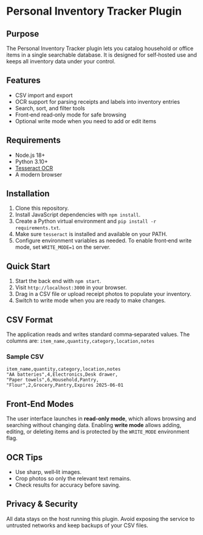 # Personal Inventory Tracker Plugin

## Purpose
The Personal Inventory Tracker plugin lets you catalog household or office items in a single searchable database. It is designed for self‑hosted use and keeps all inventory data under your control.

## Features
- CSV import and export
- OCR support for parsing receipts and labels into inventory entries
- Search, sort, and filter tools
- Front‑end read‑only mode for safe browsing
- Optional write mode when you need to add or edit items

## Requirements
- Node.js 18+
- Python 3.10+
- [Tesseract OCR](https://github.com/tesseract-ocr/tesseract)
- A modern browser

## Installation
1. Clone this repository.
2. Install JavaScript dependencies with `npm install`.
3. Create a Python virtual environment and `pip install -r requirements.txt`.
4. Make sure `tesseract` is installed and available on your PATH.
5. Configure environment variables as needed. To enable front‑end write mode, set `WRITE_MODE=1` on the server.

## Quick Start
1. Start the back end with `npm start`.
2. Visit `http://localhost:3000` in your browser.
3. Drag in a CSV file or upload receipt photos to populate your inventory.
4. Switch to write mode when you are ready to make changes.

## CSV Format
The application reads and writes standard comma‑separated values. The columns are:
`item_name,quantity,category,location,notes`

### Sample CSV
```csv
item_name,quantity,category,location,notes
"AA batteries",4,Electronics,Desk drawer,
"Paper towels",6,Household,Pantry,
"Flour",2,Grocery,Pantry,Expires 2025-06-01
```

## Front‑End Modes
The user interface launches in **read‑only mode**, which allows browsing and searching without changing data. Enabling **write mode** allows adding, editing, or deleting items and is protected by the `WRITE_MODE` environment flag.

## OCR Tips
- Use sharp, well‑lit images.
- Crop photos so only the relevant text remains.
- Check results for accuracy before saving.

## Privacy & Security
All data stays on the host running this plugin. Avoid exposing the service to untrusted networks and keep backups of your CSV files.
